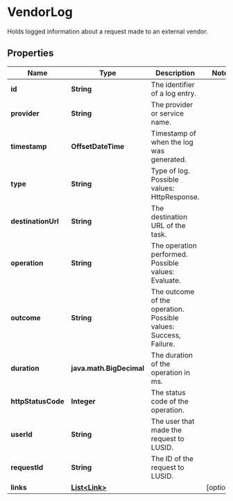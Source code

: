 

# VendorLog

Holds logged information about a request made to an external vendor.

## Properties

Name | Type | Description | Notes
------------ | ------------- | ------------- | -------------
**id** | **String** | The identifier of a log entry. | 
**provider** | **String** | The provider or service name. | 
**timestamp** | **OffsetDateTime** | Timestamp of when the log was generated. | 
**type** | **String** | Type of log. Possible values: HttpResponse. | 
**destinationUrl** | **String** | The destination URL of the task. | 
**operation** | **String** | The operation performed. Possible values: Evaluate. | 
**outcome** | **String** | The outcome of the operation. Possible values: Success, Failure. | 
**duration** | **java.math.BigDecimal** | The duration of the operation in ms. | 
**httpStatusCode** | **Integer** | The status code of the operation. | 
**userId** | **String** | The user that made the request to LUSID. | 
**requestId** | **String** | The ID of the request to LUSID. | 
**links** | [**List&lt;Link&gt;**](Link.md) |  |  [optional]




